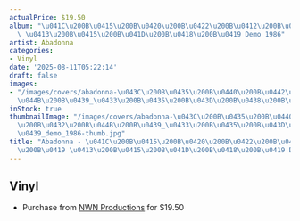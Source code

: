 ```yaml
---
actualPrice: $19.50
album: "\u041C\u200B\u0415\u200B\u0420\u200B\u0422\u200B\u0412\u200B\u042B\u200B\u0419\
  \ \u0413\u200B\u0415\u200B\u041D\u200B\u0418\u200B\u0419 Demo 1986"
artist: Abadonna
categories:
- Vinyl
date: '2025-08-11T05:22:14'
draft: false
images:
- "/images/covers/abadonna-\u043C\u200B\u0435\u200B\u0440\u200B\u0442\u200B\u0432\u200B\
  \u044B\u200B\u0439_\u0433\u200B\u0435\u200B\u043D\u200B\u0438\u200B\u0439_demo_1986.jpg"
inStock: true
thumbnailImage: "/images/covers/abadonna-\u043C\u200B\u0435\u200B\u0440\u200B\u0442\
  \u200B\u0432\u200B\u044B\u200B\u0439_\u0433\u200B\u0435\u200B\u043D\u200B\u0438\u200B\
  \u0439_demo_1986-thumb.jpg"
title: "Abadonna - \u041C\u200B\u0415\u200B\u0420\u200B\u0422\u200B\u0412\u200B\u042B\
  \u200B\u0419 \u0413\u200B\u0415\u200B\u041D\u200B\u0418\u200B\u0419 Demo 1986"
---
```


## Vinyl
* Purchase from [NWN Productions](http://shop.nwnprod.com/index.php?route=product/product&path=75&product_id=56194&sort=pd.name&order=ASC) for $19.50
